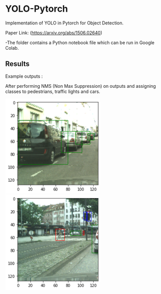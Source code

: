 # YOLO-Pytorch

Implementation of YOLO in Pytorch for Object Detection.

Paper Link: (https://arxiv.org/abs/1506.02640)

-The folder contains a Python notebook file which can be run in Google Colab.

## Results

Example outputs :  


After performing NMS (Non Max Suppression) on outputs and assigning classes to pedestrians, traffic lights and cars.

<img src="image8.png" width="300" height="300"/> <img src="7.6.4.png" width="300" height="300"/>




